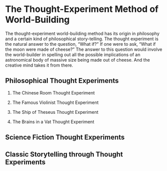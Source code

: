 # The Thought-Experiment Method of World-Building

The thought-experiment world-building method has its origin in philosophy and a certain kind of philosophical story-telling. The thought experiment is the natural answer to the question, “What if?” If one were to ask, “What if the moon were made of cheese?” The answer to this question would involve the world-builder in spelling out all the possible implications of an astronomical body of massive size being made out of cheese. And the creative mind takes it from there.

## Philosophical Thought Experiments

1. The Chinese Room Thought Experiment



2. The Famous Violinist Thought Experiment
3. The Ship of Theseus Thought Experiment
4. The Brains in a Vat Thought Experiment

## Science Fiction Thought Experiments



## Classic Storytelling through Thought Experiments
